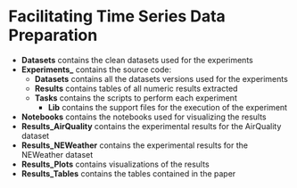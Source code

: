 # Facilitating Time Series Data Preparation

- **Datasets** contains the clean datasets used for the experiments
- **Experiments_** contains the source code:
  - **Datasets** contains all the datasets versions used for the experiments
  - **Results** contains tables of all numeric results extracted
  - **Tasks** contains the scripts to perform each experiment
    - **Lib** contains the support files for the execution of the experiment
- **Notebooks** contains the notebooks used for visualizing the results
- **Results_AirQuality** contains the experimental results for the AirQuality dataset
- **Results_NEWeather** contains the experimental results for the NEWeather dataset
- **Results_Plots** contains visualizations of the results
- **Results_Tables** contains the tables contained in the paper
